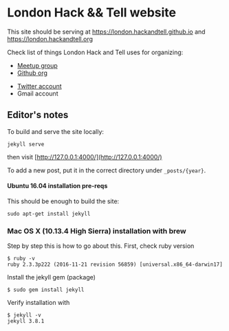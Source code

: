 # London Hack && Tell website

This site should be serving at https://london.hackandtell.github.io and https://london.hackandtell.org


Check list of things London Hack and Tell uses for organizing:

 * [Meetup group](https://www.meetup.com/London-Hack-and-Tell/)
 * [Github org](https://github.com/londonhackandtell)
 <!-- * FIXME JD: [Google doc signup form](https://docs.google.com/forms/d/15F33kAQFgI825JECUI7uAqXrdgbr1dkjO0DRK4MOKq4/viewform) -->
 <!-- * FIXME JD: [Google doc for notes](https://docs.google.com/document/d/1DM_qVHEGPNP-UzSGKNlee8lmroNqap4Fg4RgERxxTiY/edit) -->
 * [Twitter account](https://twitter.com/lndhackandtell)
 * Gmail account

## Editor's notes

To build and serve the site locally:

    jekyll serve

then visit [http://127.0.0.1:4000/](http://127.0.0.1:4000/)

To add a new post, put it in the correct directory under `_posts/{year}`.

#### Ubuntu 16.04 installation pre-reqs

This should be enough to build the site:

    sudo apt-get install jekyll

### Mac OS X (10.13.4 High Sierra) installation with brew

Step by step this is how to go about this. First, check ruby version

    $ ruby -v
    ruby 2.3.3p222 (2016-11-21 revision 56859) [universal.x86_64-darwin17]

Install the jekyll gem (package)

    $ sudo gem install jekyll

Verify installation with

    $ jekyll -v
    jekyll 3.8.1
